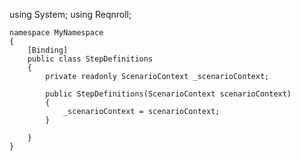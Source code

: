 using System;
	using Reqnroll;
	
	namespace MyNamespace
	{
		[Binding]
		public class StepDefinitions
		{
			private readonly ScenarioContext _scenarioContext;
	
			public StepDefinitions(ScenarioContext scenarioContext)
			{
				_scenarioContext = scenarioContext;
			}
			
		}
	}
